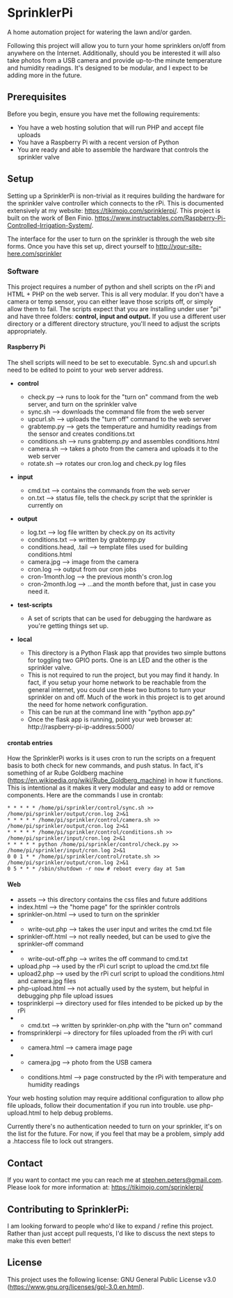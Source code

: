 # SprinklerPi
A home automation project for watering the lawn and/or garden.

Following this project will allow you to turn your home sprinklers on/off from anywhere on the Internet.  Additionally, should you be interested it will also take photos from a USB camera and provide up-to-the minute temperature and humidity readings.  It's designed to be modular, and I expect to be adding more in the future.

## Prerequisites

Before you begin, ensure you have met the following requirements:
* You have a web hosting solution that will run PHP and accept file uploads
* You have a Raspberry Pi with a recent version of Python
* You are ready and able to assemble the hardware that controls the sprinkler valve

## Setup

Setting up a SprinklerPi is non-trivial as it requires building the hardware for the sprinkler valve controller which connects to the rPi.  This is documented extensively at my website: https://tikimojo.com/sprinklerpi/.  This project is built on the work of Ben Finio.  https://www.instructables.com/Raspberry-Pi-Controlled-Irrigation-System/.

The interface for the user to turn on the sprinkler is through the web site forms.  Once you have this set up, direct yourself to http://your-site-here.com/sprinkler

### Software

This project requires a number of python and shell scripts on the rPi and HTML + PHP on the web server.  This is all very modular.  If you don't have a camera or temp sensor, you can either leave those scripts off, or simply allow them to fail.  The scripts expect that you are installing under user "pi" and have three folders: **control, input and output.**  If you use a different user directory or a different directory structure, you'll need to adjust the scripts appropriately.

#### Raspberry Pi

The shell scripts will need to be set to executable. Sync.sh and upcurl.sh need to be edited to point to your web server address. 

* **control**
  * check.py --> runs to look for the "turn on" command from the web server, and turn on the sprinkler valve
  * sync.sh --> downloads the command file from the web server
  * upcurl.sh --> uploads the "turn off" command to the web server
  * grabtemp.py --> gets the temperature and humidity readings from the sensor and creates conditions.txt
  * conditions.sh --> runs grabtemp.py and assembles conditions.html
  * camera.sh --> takes a photo from the camera and uploads it to the web server
  * rotate.sh --> rotates our cron.log and check.py log files

* **input**
  * cmd.txt --> contains the commands from the web server
  * on.txt --> status file, tells the check.py script that the sprinkler is currently on

* **output**
  * log.txt --> log file written by check.py on its activity
  * conditions.txt --> written by grabtemp.py
  * conditions.head, .tail --> template files used for building conditions.html
  * camera.jpg --> image from the camera
  * cron.log --> output from our cron jobs
  * cron-1month.log --> the previous month's cron.log
  * cron-2month.log --> ...and the month before that, just in case you need it.

* **test-scripts**
  * A set of scripts that can be used for debugging the hardware as you're getting things set up.  

* **local**
  * This directory is a Python Flask app that provides two simple buttons for toggling two GPIO ports.  One is an LED and the other is the sprinkler valve.
  * This is not required to run the project, but you may find it handy.  In fact, if you setup your home network to be reachable from the general internet, you could use these two buttons to turn your sprinkler on and off.  Much of the work in this project is to get around the need for home network configuration.
  * This can be run at the command line with "python app.py"
  * Once the flask app is running, point your web browser at: http://raspberry-pi-ip-address:5000/

#### crontab entries
 
How the SprinklerPi works is it uses cron to run the scripts on a frequent basis to both check for new commands, and push status.  In fact, it's something of ar Rube Goldberg machine (https://en.wikipedia.org/wiki/Rube_Goldberg_machine) in how it functions.  This is intentional as it makes it very modular and easy to add or remove components.  Here are the commands I use in crontab: 
 
```
* * * * * /home/pi/sprinkler/control/sync.sh >> /home/pi/sprinkler/output/cron.log 2>&1
* * * * * /home/pi/sprinkler/control/camera.sh >> /home/pi/sprinkler/output/cron.log 2>&1
* * * * * /home/pi/sprinkler/control/conditions.sh >> /home/pi/sprinkler/input/cron.log 2>&1
* * * * * python /home/pi/sprinkler/control/check.py >> /home/pi/sprinkler/input/cron.log 2>&1
0 0 1 * * /home/pi/sprinkler/control/rotate.sh >> /home/pi/sprinkler/output/cron.log 2>&1
0 5 * * * /sbin/shutdown -r now # reboot every day at 5am
```
 
#### Web 

* assets --> this directory contains the css files and future additions
* index.html --> the "home page" for the sprinkler controls
* sprinkler-on.html --> used to turn on the sprinkler 
* * write-out.php --> takes the user input and writes the cmd.txt file
* sprinkler-off.html --> not really needed, but can be used to give the sprinkler-off command
* * write-out-off.php --> writes the off command to cmd.txt
* upload.php --> used by the rPi curl script to upload the cmd.txt file
* upload2.php --> used by the rPi curl script to upload the conditions.html and camera.jpg files
* php-upload.html --> not actually used by the system, but helpful in debugging php file upload issues
* tosprinklerpi --> directory used for files intended to be picked up by the rPi
* * cmd.txt --> written by sprinkler-on.php with the "turn on" command 
* fromsprinklerpi --> directory for files uploaded from the rPi with curl
* * camera.html --> camera image page
* * camera.jpg --> photo from the USB camera
* * conditions.html --> page constructed by the rPi with temperature and humidity readings

Your web hosting solution may require additional configuration to allow php file uploads, follow their documentation if you run into trouble.  use php-upload.html to help debug problems.

Currently there's no authentication needed to turn on your sprinkler, it's on the list for the future.  For now, if you feel that may be a problem, simply add a .htaccess file to lock out strangers.

## Contact

If you want to contact me you can reach me at stephen.peters@gmail.com.  Please look for more information at: https://tikimojo.com/sprinklerpi/

## Contributing to SprinklerPi:
I am looking forward to people who'd like to expand / refine this project.  Rather than just accept pull requests, I'd like to discuss the next steps to make this even better!  

## License

This project uses the following license: GNU General Public License v3.0 (https://www.gnu.org/licenses/gpl-3.0.en.html).

